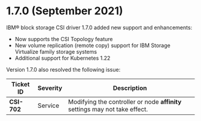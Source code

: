 # 1.7.0 (September 2021)

IBM® block storage CSI driver 1.7.0 added new support and enhancements:
- Now supports the CSI Topology feature
- New volume replication (remote copy) support for IBM Storage Virtualize family storage systems
- Additional support for Kubernetes 1.22

Version 1.7.0 also resolved the following issue:

|Ticket ID|Severity|Description|
|---------|--------|-----------|
|**CSI-702**|Service|Modifying the controller or node **affinity** settings may not take effect.|
